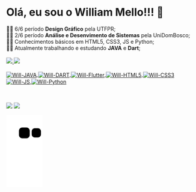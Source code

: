 <div>
<h1>Olá, eu sou o William Mello!!! 👋</h1>
👨‍🎓 6/6 período <b>Design Gráfico</b> pela UTFPR;<br>
👨‍🎓 2/6 período <b>Análise e Desenvimento de Sistemas</b> pela UniDomBosco;<br>
👨‍💻 Conhecimentos básicos em HTML5, CSS3, JS e Python;<br>
👨‍💻 Atualmente trabalhando e estudando <b>JAVA</b> e <b>Dart</b>;<br>
</div>

<div style="display: inline_block"><br>
  <a href="https://github.com/MelloWill36">
 <img height="180em" src="https://github-readme-stats.vercel.app/api?username=MelloWill36&show_icons=true&theme=dark&include_all_commits=true&count_private=true"/>
 <img height="180em" src="https://github-readme-stats.vercel.app/api/top-langs/?username=MelloWill36&layout=compact&langs_count=16&theme=dark"/>

</div>
<div style="display: inline_block"><br>

 <img align="center" alt="Will-JAVA" height="30" src="https://img.shields.io/badge/Java-ED8B00?style=for-the-badge&logo=java&logoColor=white">
 <img align="center" alt="Will-DART" height="30" src="https://img.shields.io/badge/Dart-0175C2?style=for-the-badge&logo=dart&logoColor=white">
 <img align="center" alt="Will-Flutter" height="30" src="https://img.shields.io/badge/Flutter-02569B?style=for-the-badge&logo=flutter&logoColor=white">
 <img align="center" alt="Will-HTML5" height="30" src="https://img.shields.io/badge/HTML5-E34F26?style=for-the-badge&logo=html5&logoColor=white">
 <img align="center" alt="Will-CSS3" height="30" src="https://img.shields.io/badge/CSS3-1572B6?style=for-the-badge&logo=css3&logoColor=white">
 <img align="center" alt="Will-JS" height="30" src="https://img.shields.io/badge/JavaScript-323330?style=for-the-badge&logo=javascript&logoColor=F7DF1E">
 <img align="center" alt="Will-Python" height="30" src="https://img.shields.io/badge/Python-3776AB?style=for-the-badge&logo=python&logoColor=white">

</div>
  
  ##
 
<div style="display: inline_block"><br>
      <a href="https://api.whatsapp.com/send?phone=5541998559805&text=Ol%C3%A1%2C%20aqui%20%C3%A9%20o%20William!!!" target="_blank"><img src="https://img.shields.io/badge/WhatsApp-25D366?style=for-the-badge&logo=whatsapp&logoColor=white" target="_blank"></a>
   <a href="https://www.linkedin.com/in/william-mello-411177172/" target="_blank"><img src="https://img.shields.io/badge/-LinkedIn-%230077B5?style=for-the-badge&logo=linkedin&logoColor=white" target="_blank"></a> 
 
  ![Snake animation](https://github.com/MelloWill36/MelloWill36/blob/output/github-contribution-grid-snake.svg)
 
</div>
